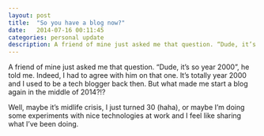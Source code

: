 ```yaml
---
layout: post
title:  "So you have a blog now?"
date:   2014-07-16 00:11:45
categories: personal update
description: A friend of mine just asked me that question. “Dude, it’s so year 2000”, he told me. Indeed, I had to agree with him on that one. It’s totally year 2000 and I used to be a tech blogger back then. But what made me start a blog again in the middle of 2014?!?
---
```


A friend of mine just asked me that question. “Dude, it’s so year 2000”, he told me. Indeed, I had to agree with him on that one. It’s totally year 2000 and I used to be a tech blogger back then. But what made me start a blog again in the middle of 2014?!? 

Well, maybe it’s midlife crisis, I just turned 30 (haha), or maybe I’m doing some experiments with nice technologies at work and I feel like sharing what I’ve been doing.